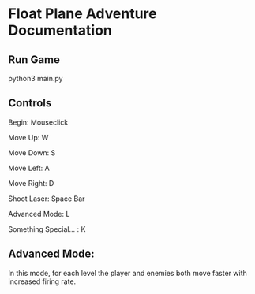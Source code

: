 # Float Plane Adventure Documentation

## Run Game

python3 main.py

## Controls

Begin: Mouseclick

Move Up: W

Move Down: S

Move Left: A

Move Right: D

Shoot Laser: Space Bar

Advanced Mode: L

Something Special... : K

## Advanced Mode:

In this mode, for each level the player and enemies both move faster with increased firing rate.

